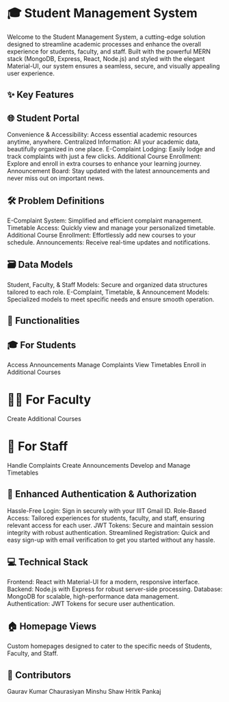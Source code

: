 
# 🎓 Student Management System
Welcome to the Student Management System, a cutting-edge solution designed to streamline academic processes and enhance the overall experience for students, faculty, and staff. Built with the powerful MERN stack (MongoDB, Express, React, Node.js) and styled with the elegant Material-UI, our system ensures a seamless, secure, and visually appealing user experience.

## ✨ Key Features

## 🌐 Student Portal
Convenience & Accessibility: Access essential academic resources anytime, anywhere.
Centralized Information: All your academic data, beautifully organized in one place.
E-Complaint Lodging: Easily lodge and track complaints with just a few clicks.
Additional Course Enrollment: Explore and enroll in extra courses to enhance your learning journey.
Announcement Board: Stay updated with the latest announcements and never miss out on important news.

## 🛠 Problem Definitions
E-Complaint System: Simplified and efficient complaint management.
Timetable Access: Quickly view and manage your personalized timetable.
Additional Course Enrollment: Effortlessly add new courses to your schedule.
Announcements: Receive real-time updates and notifications.

## 🗃 Data Models
Student, Faculty, & Staff Models: Secure and organized data structures tailored to each role.
E-Complaint, Timetable, & Announcement Models: Specialized models to meet specific needs and ensure smooth operation.

## 🚀 Functionalities
## 🎓 For Students
Access Announcements
Manage Complaints
View Timetables
Enroll in Additional Courses
# 👨‍🏫 For Faculty
Create Additional Courses
# 🏢 For Staff
Handle Complaints
Create Announcements
Develop and Manage Timetables
## 🔐 Enhanced Authentication & Authorization
Hassle-Free Login: Sign in securely with your IIIT Gmail ID.
Role-Based Access: Tailored experiences for students, faculty, and staff, ensuring relevant access for each user.
JWT Tokens: Secure and maintain session integrity with robust authentication.
Streamlined Registration: Quick and easy sign-up with email verification to get you started without any hassle.

## 💻 Technical Stack
Frontend: React with Material-UI for a modern, responsive interface.
Backend: Node.js with Express for robust server-side processing.
Database: MongoDB for scalable, high-performance data management.
Authentication: JWT Tokens for secure user authentication.
## 🏠 Homepage Views
Custom homepages designed to cater to the specific needs of Students, Faculty, and Staff.

## 👥 Contributors
Gaurav Kumar Chaurasiyan
Minshu Shaw
Hritik Pankaj
